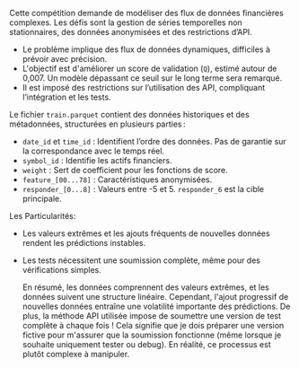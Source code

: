 Cette compétition demande de modéliser des flux de données financières complexes. Les défis sont la gestion de séries temporelles non stationnaires, des données anonymisées et des restrictions d’API. 


- Le problème implique des flux de données dynamiques, difficiles à prévoir avec précision.
- L'objectif est d'améliorer un score de validation (`Q`), estimé autour de 0,007. Un modèle dépassant ce seuil sur le long terme sera remarqué.
- Il est imposé des restrictions sur l’utilisation des API, compliquant l’intégration et les tests.


Le fichier `train.parquet` contient des données historiques et des métadonnées, structurées en plusieurs parties :

  - `date_id` et `time_id` : Identifient l’ordre des données. Pas de garantie sur la correspondance avec le temps réel.
  - `symbol_id` : Identifie les actifs financiers.
  - `weight` : Sert de coefficient pour les fonctions de score.
  - `feature_[00...78]` : Caractéristiques anonymisées.
  - `responder_[0...8]` : Valeurs entre -5 et 5. `responder_6` est la cible principale.

  Les Particularités:
  - Les valeurs extrêmes et les ajouts fréquents de nouvelles données rendent les prédictions instables.
  - Les tests nécessitent une soumission complète, même pour des vérifications simples.

    En résumé, les données comprennent des valeurs extrêmes, et les données suivent une structure linéaire. Cependant, l'ajout progressif de nouvelles données entraîne une volatilité importante des prédictions.
    De plus, la méthode API utilisée impose de soumettre une version de test complète à chaque fois ! 
    Cela signifie que je dois préparer une version fictive pour m'assurer que la soumission fonctionne (même lorsque je souhaite uniquement tester ou debug).
    En réalité, ce processus est plutôt complexe à manipuler.
